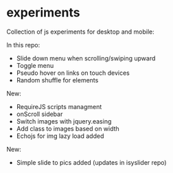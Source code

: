 experiments
===========

Collection of js experiments for desktop and mobile:

In this repo:

- Slide down menu when scrolling/swiping upward
- Toggle menu
- Pseudo hover on links on touch devices
- Random shuffle for elements

New:

- RequireJS scripts managment
- onScroll sidebar
- Switch images with jquery.easing
- Add class to images based on width
- Echojs for img lazy load added

New:

- Simple slide to pics added (updates in isyslider repo)

